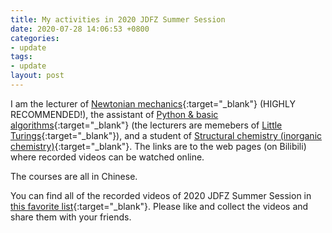 ```yaml
---
title: My activities in 2020 JDFZ Summer Session
date: 2020-07-28 14:06:53 +0800
categories:
- update
tags:
- update
layout: post
---
```


I am the lecturer of [Newtonian mechanics][newton]{:target="_blank"}
(HIGHLY RECOMMENDED!),
the assistant of [Python & basic algorithms][python]{:target="_blank"}
(the lecturers are memebers of [Little Turings][littleturings]{:target="_blank"}),
and a student of [Structural chemistry (inorganic chemistry)][chem]{:target="_blank"}.
The links are to the web pages (on Bilibili)
where recorded videos can be watched online.

The courses are all in Chinese.

You can find all of the recorded videos of 2020 JDFZ Summer Session
in [this favorite list][favlist]{:target="_blank"}.
Please like and collect the videos and share them with your friends. 

[newton]: https://www.bilibili.com/video/BV1r54y1S7rG
[python]: https://www.bilibili.com/video/BV1bZ4y1T7x9
[littleturings]: https://littleturings.github.io
[chem]: https://www.bilibili.com/video/BV1bK411J7Qj
[favlist]: https://space.bilibili.com/226047082/favlist?fid=1021020682
